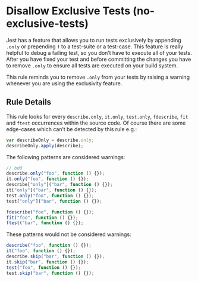 # Disallow Exclusive Tests (no-exclusive-tests)

Jest has a feature that allows you to run tests exclusively by appending `.only` or prepending `f` to a test-suite or a test-case.
This feature is really helpful to debug a failing test, so you don’t have to execute all of your tests.
After you have fixed your test and before committing the changes you have to remove `.only` to ensure all tests are executed on your build system.

This rule reminds you to remove `.only` from your tests by raising a warning whenever you are using the exclusivity feature.

## Rule Details

This rule looks for every `describe.only`, `it.only`, `test.only`, `fdescribe`, `fit` and `ftest` occurrences within the source code.
Of course there are some edge-cases which can’t be detected by this rule e.g.:

```js
var describeOnly = describe.only;
describeOnly.apply(describe);
```

The following patterns are considered warnings:

```js
// bdd
describe.only("foo", function () {});
it.only("foo", function () {});
describe["only"]("bar", function () {});
it["only"]("bar", function () {});
test.only("foo", function () {});
test["only"]("bar", function () {});

fdescribe("foo", function () {});
fit("foo", function () {});
ftest("bar", function () {});
```

These patterns would not be considered warnings:

```js
describe("foo", function () {});
it("foo", function () {});
describe.skip("bar", function () {});
it.skip("bar", function () {});
test("foo", function () {});
test.skip("bar", function () {});
```
